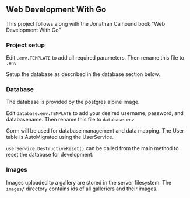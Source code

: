 ## Web Development With Go
This project follows along with the Jonathan Calhound book "Web Development With Go"

### Project setup
Edit `.env.TEMPLATE` to add all required parameters. Then rename this file to `.env`

Setup the database as described in the database section below.

### Database
The database is provided by the postgres alpine image.

Edit `database.env.TEMPLATE` to add your desired username, password, and databasename. Then rename this file to `database.env`

Gorm will be used for database management and data mapping. The User table is AutoMigrated using the UserService.

`userService.DestructiveReset()` can be called from the main method to reset the database for development.

### Images
Images uploaded to a gallery are stored in the server filesystem. The `images/` directory contains ids of all galleriers and their images. 
